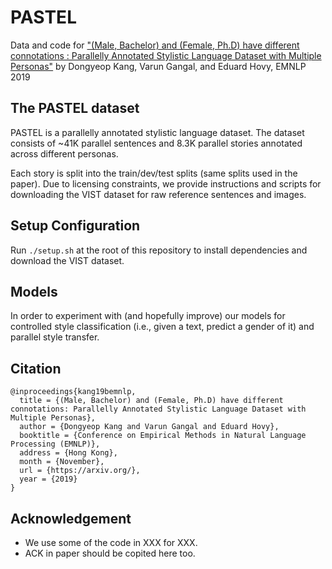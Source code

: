 # PASTEL
Data and code for ["(Male, Bachelor) and (Female, Ph.D) have different connotations : Parallelly Annotated Stylistic Language Dataset with Multiple Personas"](https://arxiv.org/) by Dongyeop Kang, Varun Gangal, and Eduard Hovy, EMNLP 2019

## The PASTEL dataset
PASTEL is a parallelly annotated stylistic language dataset.
The dataset consists of ~41K parallel sentences and 8.3K parallel stories annotated across different personas.

Each story is split into the train/dev/test splits (same splits used in the paper). Due to licensing constraints, we provide instructions and scripts for downloading the VIST dataset for raw reference sentences and images.

## Setup Configuration
Run `./setup.sh` at the root of this repository to install dependencies and download the VIST dataset.

## Models
In order to experiment with (and hopefully improve) our models for controlled style classification (i.e., given a text, predict a gender of it) and parallel style transfer.

## Citation
    
    @inproceedings{kang19bemnlp,
      title = {(Male, Bachelor) and (Female, Ph.D) have different connotations: Parallelly Annotated Stylistic Language Dataset with Multiple Personas},
      author = {Dongyeop Kang and Varun Gangal and Eduard Hovy},
      booktitle = {Conference on Empirical Methods in Natural Language Processing (EMNLP)},
      address = {Hong Kong},
      month = {November},
      url = {https://arxiv.org/},
      year = {2019}
    }

## Acknowledgement
 - We use some of the code in XXX for XXX.
 - ACK in paper should be copited here too. 
